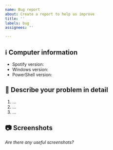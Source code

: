 ```yaml
---
name: Bug report
about: Create a report to help us improve
title: ''
labels: bug
assignees: ''

---
```


## ℹ Computer information

- Spotify version: 
- Windows version: 
- PowerShell version:

## 📝 Describe your problem in detail

1. …
2. …
3. …

## 📷 Screenshots

_Are there any useful screenshots?_
